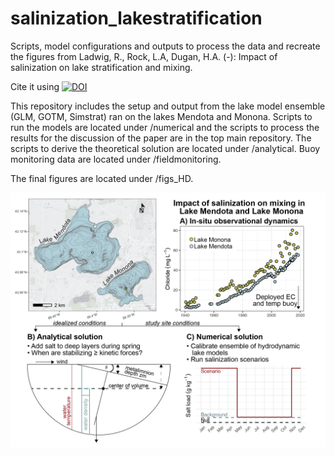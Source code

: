 # salinization_lakestratification
Scripts, model configurations and outputs to process the data and recreate the figures from Ladwig, R., Rock, L.A, Dugan, H.A. (-): Impact of salinization on lake stratification and mixing.

Cite it using [![DOI](https://zenodo.org/badge/DOI/10.5281/zenodo.5244798.svg)](https://doi.org/10.5281/zenodo.5244798)

This repository includes the setup and output from the lake model ensemble (GLM, GOTM, Simstrat) ran on the lakes Mendota and Monona. Scripts to run the models are located under /numerical and the scripts to process the results for the discussion of the paper are in the top main repository. The scripts to derive the theoretical solution are located under /analytical. Buoy monitoring data are located under /fieldmonitoring.

The final figures are located under /figs_HD.


![](figs_HD/framework-02.png)<!-- -->
